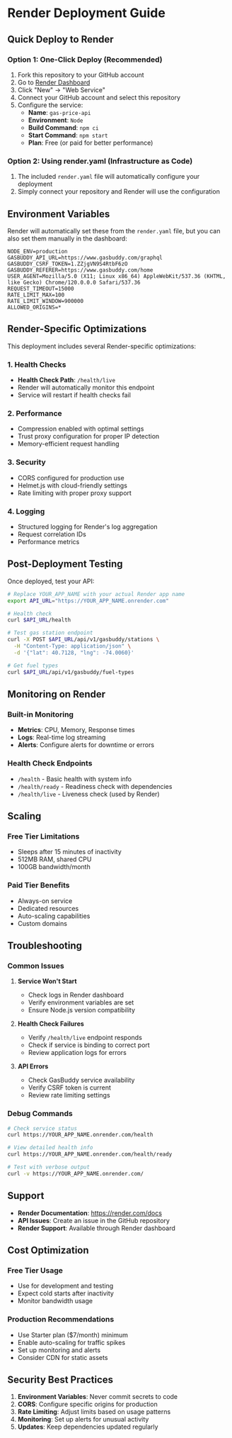 # Render Deployment Guide

## Quick Deploy to Render

### Option 1: One-Click Deploy (Recommended)
1. Fork this repository to your GitHub account
2. Go to [Render Dashboard](https://dashboard.render.com)
3. Click "New" → "Web Service"
4. Connect your GitHub account and select this repository
5. Configure the service:
   - **Name**: `gas-price-api`
   - **Environment**: `Node`
   - **Build Command**: `npm ci`
   - **Start Command**: `npm start`
   - **Plan**: Free (or paid for better performance)

### Option 2: Using render.yaml (Infrastructure as Code)
1. The included `render.yaml` file will automatically configure your deployment
2. Simply connect your repository and Render will use the configuration

## Environment Variables

Render will automatically set these from the `render.yaml` file, but you can also set them manually in the dashboard:

```
NODE_ENV=production
GASBUDDY_API_URL=https://www.gasbuddy.com/graphql
GASBUDDY_CSRF_TOKEN=1.ZZjgVN9S4RtbF6zO
GASBUDDY_REFERER=https://www.gasbuddy.com/home
USER_AGENT=Mozilla/5.0 (X11; Linux x86_64) AppleWebKit/537.36 (KHTML, like Gecko) Chrome/120.0.0.0 Safari/537.36
REQUEST_TIMEOUT=15000
RATE_LIMIT_MAX=100
RATE_LIMIT_WINDOW=900000
ALLOWED_ORIGINS=*
```

## Render-Specific Optimizations

This deployment includes several Render-specific optimizations:

### 1. Health Checks
- **Health Check Path**: `/health/live`
- Render will automatically monitor this endpoint
- Service will restart if health checks fail

### 2. Performance
- Compression enabled with optimal settings
- Trust proxy configuration for proper IP detection
- Memory-efficient request handling

### 3. Security
- CORS configured for production use
- Helmet.js with cloud-friendly settings
- Rate limiting with proper proxy support

### 4. Logging
- Structured logging for Render's log aggregation
- Request correlation IDs
- Performance metrics

## Post-Deployment Testing

Once deployed, test your API:

```bash
# Replace YOUR_APP_NAME with your actual Render app name
export API_URL="https://YOUR_APP_NAME.onrender.com"

# Health check
curl $API_URL/health

# Test gas station endpoint
curl -X POST $API_URL/api/v1/gasbuddy/stations \
  -H "Content-Type: application/json" \
  -d '{"lat": 40.7128, "lng": -74.0060}'

# Get fuel types
curl $API_URL/api/v1/gasbuddy/fuel-types
```

## Monitoring on Render

### Built-in Monitoring
- **Metrics**: CPU, Memory, Response times
- **Logs**: Real-time log streaming
- **Alerts**: Configure alerts for downtime or errors

### Health Check Endpoints
- `/health` - Basic health with system info
- `/health/ready` - Readiness check with dependencies
- `/health/live` - Liveness check (used by Render)

## Scaling

### Free Tier Limitations
- Sleeps after 15 minutes of inactivity
- 512MB RAM, shared CPU
- 100GB bandwidth/month

### Paid Tier Benefits
- Always-on service
- Dedicated resources
- Auto-scaling capabilities
- Custom domains

## Troubleshooting

### Common Issues

1. **Service Won't Start**
   - Check logs in Render dashboard
   - Verify environment variables are set
   - Ensure Node.js version compatibility

2. **Health Check Failures**
   - Verify `/health/live` endpoint responds
   - Check if service is binding to correct port
   - Review application logs for errors

3. **API Errors**
   - Check GasBuddy service availability
   - Verify CSRF token is current
   - Review rate limiting settings

### Debug Commands

```bash
# Check service status
curl https://YOUR_APP_NAME.onrender.com/health

# View detailed health info
curl https://YOUR_APP_NAME.onrender.com/health/ready

# Test with verbose output
curl -v https://YOUR_APP_NAME.onrender.com/
```

## Support

- **Render Documentation**: https://render.com/docs
- **API Issues**: Create an issue in the GitHub repository
- **Render Support**: Available through Render dashboard

## Cost Optimization

### Free Tier Usage
- Use for development and testing
- Expect cold starts after inactivity
- Monitor bandwidth usage

### Production Recommendations
- Use Starter plan ($7/month) minimum
- Enable auto-scaling for traffic spikes
- Set up monitoring and alerts
- Consider CDN for static assets

## Security Best Practices

1. **Environment Variables**: Never commit secrets to code
2. **CORS**: Configure specific origins for production
3. **Rate Limiting**: Adjust limits based on usage patterns
4. **Monitoring**: Set up alerts for unusual activity
5. **Updates**: Keep dependencies updated regularly